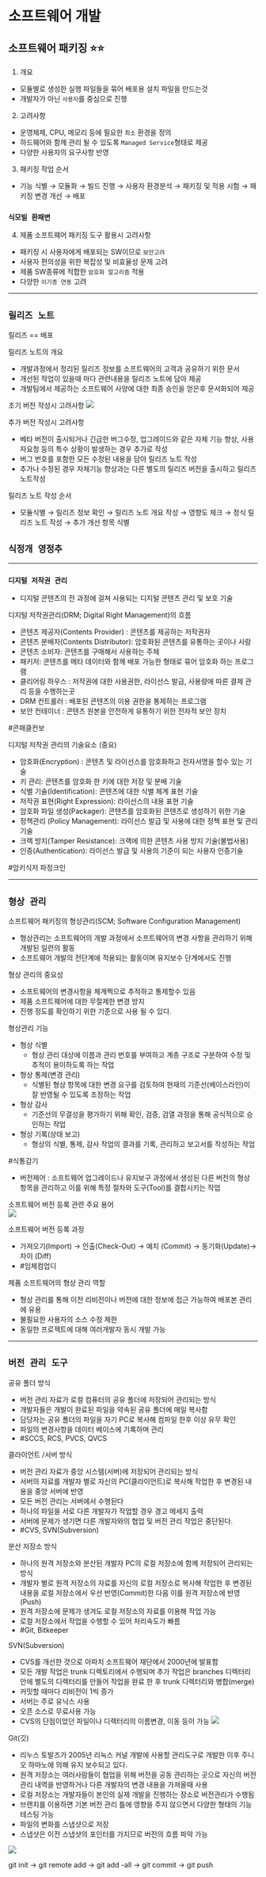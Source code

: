 # **소프트웨어 개발**

## **소프트웨어 패키징** ⭐️⭐️

1. 개요

- 모듈별로 생성한 실행 파일들을 묶어 배포용 설치 파일을 만드는것
- 개발자가 아닌 `사용자`를 중심으로 진행

2. 고려사항

- 운영체제, CPU, 메모리 등에 필요한 `최소` 환경을 정의
- 하드웨어와 함께 관리 될 수 있도록 `Managed Service`형태로 제공
- 다양한 사용자의 요구사항 반영

3. 패키징 작업 순서

- 기능 식별 → 모듈화 → 빌드 진행 → 사용자 환경분석 → 패키징 및 적용 시험 → 패키징 변경 개선 → 배포

### `식모빌 환패변`

4. 제품 소프트웨어 패키징 도구 활용시 고려사항

- 패키징 시 사용자에게 배포되는 SW이므로 `보안고려`
- 사용자 편의성을 위한 복잡성 및 비효율성 문제 고려
- 제품 SW종류에 적합한 `암호화 알고리즘` 적용
- 다양한 `이기종 연동` 고려

---

## `릴리즈 노트`

릴리즈 == 배포

릴리즈 노트의 개요

- 개발과정에서 정리된 릴리즈 정보를 소프트웨어의 고객과 공유하기 위한 문서
- 개선된 작업이 있을때 마다 관련내용을 릴리즈 노트에 담아 제공
- 개발팀에서 제공하는 소프트웨어 사양에 대한 최종 승인을 얻은후 문서화되어 제공

초기 버전 작성시 고려사항
![](https://s3.us-west-2.amazonaws.com/secure.notion-static.com/c1a43292-4eee-479c-b26c-b1eb27e07e44/%E1%84%89%E1%85%B3%E1%84%8F%E1%85%B3%E1%84%85%E1%85%B5%E1%86%AB%E1%84%89%E1%85%A3%E1%86%BA_2022-02-19_%E1%84%8B%E1%85%A9%E1%84%92%E1%85%AE_1.18.13.png?X-Amz-Algorithm=AWS4-HMAC-SHA256&X-Amz-Content-Sha256=UNSIGNED-PAYLOAD&X-Amz-Credential=AKIAT73L2G45EIPT3X45%2F20220219%2Fus-west-2%2Fs3%2Faws4_request&X-Amz-Date=20220219T042253Z&X-Amz-Expires=86400&X-Amz-Signature=0afa2f60221d8ab693e6623a8bc1a31fc2ea1ff1180740d96595aa5d2860e22e&X-Amz-SignedHeaders=host&response-content-disposition=filename%20%3D%22%25E1%2584%2589%25E1%2585%25B3%25E1%2584%258F%25E1%2585%25B3%25E1%2584%2585%25E1%2585%25B5%25E1%2586%25AB%25E1%2584%2589%25E1%2585%25A3%25E1%2586%25BA%25202022-02-19%2520%25E1%2584%258B%25E1%2585%25A9%25E1%2584%2592%25E1%2585%25AE%25201.18.13.png%22&x-id=GetObject)

추가 버전 작성시 고려사항

- 베타 버전이 출시되거나 긴급한 버그수정, 업그레이드와 같은 자체 기능 향상, 사용자요청 등의 특수 상황이 발생하는 경우 추가로 작성
- 버그 번호를 포함한 모든 수정된 내용을 담아 릴리즈 노트 작성
- 추가나 수정된 경우 자체기능 향상과는 다른 별도의 릴리즈 버전을 출시하고 릴리즈 노트작성

릴리즈 노트 작성 순서

- 모듈식별 → 릴리즈 정보 확인 → 릴리즈 노트 개요 작성 → 영향도 체크 → 정식 릴리즈 노트 작성 → 추가 개선 항목 식별

## `식정개 영정추`

---

### `디지털 저작권 관리`

- 디지털 콘텐츠의 전 과정에 걸쳐 사용되는 디지털 콘텐츠 관리 및 보호 기술

디지털 저작권관리(DRM; Digital Right Management)의 흐름

- 콘텐츠 제공자(Contents Provider) : 콘텐츠를 제공하는 저작권자
- 콘텐츠 분배자(Contents Distributor): 암호화된 콘텐츠를 유통하는 곳이나 사람
- 콘텐츠 소비자: 콘텐츠를 구매해서 사용하는 주체
- 패키저: 콘텐츠를 메타 데이터와 함께 배포 가능한 형태로 묶어 암호화 하는 프로그램
- 클리어링 하우스 : 저작권에 대한 사용권한, 라이선스 발급, 사용량에 따른 결제 관리 등을 수행하는곳
- DRM 컨트롤러 : 배포된 콘텐츠의 이용 권한을 통제하는 프로그램
- 보안 컨테이너 : 콘텐츠 원본을 안전하게 유통하기 위한 전자적 보안 장치

#콘패클컨보

디지털 저작권 관리의 기술요소 (중요)

- 암호화(Encryption) : 콘텐츠 및 라이선스를 암호화하고 전자서명을 할수 있는 기술
- 키 관리: 콘텐츠를 암호화 한 키에 대한 저장 및 분배 기술
- 식별 기술(Identification): 콘텐츠에 대한 식별 체계 표현 기술
- 저작권 표현(Right Expression): 라이선스의 내용 표현 기술
- 암호화 파일 생성(Packager): 콘텐츠를 암호화된 콘텐츠로 생성하기 위한 기술
- 정책관리 (Policy Management): 라이선스 발급 및 사용에 대한 정책 표현 및 관리 기술
- 크랙 방지(Tamper Resistance): 크랙에 의한 콘텐츠 사용 방지 기술(불법사용)
- 인증(Authentication): 라이선스 발급 및 사용의 기준이 되는 사용자 인증기술

#암키식저 파정크인

---

## `형상 관리`

소프트웨어 패키징의 형상관리(SCM; Software Configuration Management)

- 형상관리는 소프트웨어의 개발 과정에서 소프트웨어의 변경 사항을 관리하기 위해 개발된 일련의 활동
- 소프트웨어 개발의 전단계에 적용되는 활동이며 유지보수 단계에서도 진행

형상 관리의 중요성

- 소프트웨어의 변경사항을 체계쩍으로 추적하고 통제할수 있음
- 제품 소프트웨어에 대한 무절제한 변경 방지
- 진행 정도를 확인하기 위한 기준으로 사용 될 수 있다.

형상관리 기능

- 형상 식별
  - 형상 관리 대상에 이름과 관리 번호를 부여하고 계층 구조로 구분하여 수정 및 추적이 용이하도록 하는 작업
- 형상 통제(변경 관리)
  - 식별된 형상 항목에 대한 변경 요구를 검토하여 현재의 기준선(베이스라인)이 잘 반영될 수 있도록 조정하는 작업
- 형상 감사
  - 기준선의 무결성을 평가하기 위해 확인, 검증, 검열 과정을 통해 공식적으로 승인하는 작업
- 형상 기록(상태 보고)
  - 형상의 식별, 통제, 감사 작업의 결과를 기록, 관리하고 보고서를 작성하는 작업

#식통감기

- 버전제어 : 소프트웨어 업그레이드나 유지보구 과정에서 생성된 다른 버전의 형상 항목을 관리하고 이를 위해 특정 절차와 도구(Tool)를 결합시키는 작업

소프트웨어 버전 등록 관련 주요 용어  
![](https://s3.us-west-2.amazonaws.com/secure.notion-static.com/b775897f-5560-4540-a999-7542c802b168/%E1%84%89%E1%85%B3%E1%84%8F%E1%85%B3%E1%84%85%E1%85%B5%E1%86%AB%E1%84%89%E1%85%A3%E1%86%BA_2022-02-19_%E1%84%8B%E1%85%A9%E1%84%92%E1%85%AE_2.14.29.png?X-Amz-Algorithm=AWS4-HMAC-SHA256&X-Amz-Content-Sha256=UNSIGNED-PAYLOAD&X-Amz-Credential=AKIAT73L2G45EIPT3X45%2F20220219%2Fus-west-2%2Fs3%2Faws4_request&X-Amz-Date=20220219T060757Z&X-Amz-Expires=86400&X-Amz-Signature=548e967a340107c2b699fb9d767e7ba30bf2b6a9543a119559e8ad2c06e47246&X-Amz-SignedHeaders=host&response-content-disposition=filename%20%3D%22%25E1%2584%2589%25E1%2585%25B3%25E1%2584%258F%25E1%2585%25B3%25E1%2584%2585%25E1%2585%25B5%25E1%2586%25AB%25E1%2584%2589%25E1%2585%25A3%25E1%2586%25BA%25202022-02-19%2520%25E1%2584%258B%25E1%2585%25A9%25E1%2584%2592%25E1%2585%25AE%25202.14.29.png%22&x-id=GetObject)

소프트웨어 버전 등록 과정

- 가져오기(Import) → 인출(Check-Out) → 예치 (Commit) → 동기화(Update)→ 차이 (Diff)
- #임체컴업디

제품 소프트웨어의 형상 관리 역할

- 형상 관리를 통해 이전 리비전이나 버전에 대한 정보에 접근 가능하여 배포본 관리에 유용
- 불필요한 사용자의 소스 수정 제한
- 동일한 프로젝트에 대해 여러개발자 동시 개발 가능

---

## `버전 관리 도구`

공유 폴더 방식

- 버전 관리 자료가 로컬 컴퓨터의 공유 폴더에 저장되어 관리되는 방식
- 개발자들은 개발이 완료된 파일을 약속된 공유 폴더에 매일 복사함
- 담당자는 공유 폴더의 파일을 자기 PC로 복사해 컴파일 한후 이상 유무 확인
- 파일의 변경사항을 데이터 베이스에 기록하며 관리
- #SCCS, RCS, PVCS, QVCS

클라이언트 /서버 방식

- 버전 관리 자료가 중앙 시스템(서버)에 저장되어 관리되는 방식
- 서버의 자료를 개발자 별로 자신의 PC(클라이언트)로 복사해 작업한 후 변경된 내용을 중앙 서버에 반영
- 모든 버전 관리는 서버에서 수행된다
- 하나의 파일을 서로 다른 개발자가 작업할 경우 경고 메세지 출력
- 서버에 문제가 생기면 다른 개발자와의 협업 및 버전 관리 작업은 중단된다.
- #CVS, SVN(Subversion)

분산 저장소 방식

- 하나의 원격 저장소와 분산된 개발자 PC의 로컬 저장소에 함께 저장되어 관리되는 방식
- 개발자 별로 원격 저장소의 자료를 자신의 로컬 저장소로 복사해 작업한 후 변경된 내용을 로컬 저장소에서 우선 반영(Commit)한 다음 이를 원격 저장소에 반영(Push)
- 원격 저장소에 문제가 생겨도 로컬 저장소의 자료를 이용해 작업 가능
- 로컬 저장소에서 작업을 수행할 수 있어 처리속도가 빠름
- #Git, Bitkeeper

SVN(Subversion)

- CVS를 개선한 것으로 아파치 소프트웨어 재단에서 2000년에 발표함
- 모든 개발 작업은 trunk 디렉토리에서 수행되며 추가 작업은 branches 디렉터리 안에 별도의 디렉터리를 만들어 작업을 완료 한 후 trunk 디렉터리와 병합(merge)
- 커밋할 때마다 리비전이 1씩 증가
- 서버는 주로 유닉스 사용
- 오픈 소스로 무료사용 가능
- CVS의 단점이었던 파일이나 디렉터리의 이름변경, 이동 등이 가능
  ![](https://s3.us-west-2.amazonaws.com/secure.notion-static.com/3d086c59-addc-4209-adfe-8496311eab25/%E1%84%89%E1%85%B3%E1%84%8F%E1%85%B3%E1%84%85%E1%85%B5%E1%86%AB%E1%84%89%E1%85%A3%E1%86%BA_2022-02-19_%E1%84%8B%E1%85%A9%E1%84%92%E1%85%AE_6.24.12.png?X-Amz-Algorithm=AWS4-HMAC-SHA256&X-Amz-Content-Sha256=UNSIGNED-PAYLOAD&X-Amz-Credential=AKIAT73L2G45EIPT3X45%2F20220220%2Fus-west-2%2Fs3%2Faws4_request&X-Amz-Date=20220220T005239Z&X-Amz-Expires=86400&X-Amz-Signature=62fb6770492ddf2aa1987687fe06f4505540dce26b4c46325eddd86e3cb1520f&X-Amz-SignedHeaders=host&response-content-disposition=filename%20%3D%22%25E1%2584%2589%25E1%2585%25B3%25E1%2584%258F%25E1%2585%25B3%25E1%2584%2585%25E1%2585%25B5%25E1%2586%25AB%25E1%2584%2589%25E1%2585%25A3%25E1%2586%25BA%25202022-02-19%2520%25E1%2584%258B%25E1%2585%25A9%25E1%2584%2592%25E1%2585%25AE%25206.24.12.png%22&x-id=GetObject)

Git(깃)

- 리누스 토발즈가 2005년 리눅스 커널 개발에 사용할 관리도구로 개발한 이후 주니오 하마노에 의해 유지 보수되고 있다.
- 원격 저장소는 여러사람들이 협업을 위해 버전을 공동 관리하는 곳으로 자신의 버전 관리 내역을 반영하거나 다른 개발자의 변경 내용을 가져올때 사용
- 로컬 저장소는 개발자들이 본인의 실제 개발을 진행하는 장소로 버전관리가 수행됨
- 브랜치를 이용하면 기본 버전 관리 틀에 영향을 주지 않으면서 다양한 형태의 기능 테스팅 가능
- 파일의 변화를 스냅샷으로 저장
- 스냅샷은 이전 스냅샷의 포인터를 가지므로 버전의 흐름 파악 가능

![](https://s3.us-west-2.amazonaws.com/secure.notion-static.com/c7158737-ab45-45a9-b2f5-35083584d743/%E1%84%89%E1%85%B3%E1%84%8F%E1%85%B3%E1%84%85%E1%85%B5%E1%86%AB%E1%84%89%E1%85%A3%E1%86%BA_2022-02-19_%E1%84%8B%E1%85%A9%E1%84%92%E1%85%AE_6.30.13.png?X-Amz-Algorithm=AWS4-HMAC-SHA256&X-Amz-Content-Sha256=UNSIGNED-PAYLOAD&X-Amz-Credential=AKIAT73L2G45EIPT3X45%2F20220220%2Fus-west-2%2Fs3%2Faws4_request&X-Amz-Date=20220220T005317Z&X-Amz-Expires=86400&X-Amz-Signature=a26d31efa2e138ee3169a46247b43115cce45d2e7de2a5a118b7eea7fdecdd59&X-Amz-SignedHeaders=host&response-content-disposition=filename%20%3D%22%25E1%2584%2589%25E1%2585%25B3%25E1%2584%258F%25E1%2585%25B3%25E1%2584%2585%25E1%2585%25B5%25E1%2586%25AB%25E1%2584%2589%25E1%2585%25A3%25E1%2586%25BA%25202022-02-19%2520%25E1%2584%258B%25E1%2585%25A9%25E1%2584%2592%25E1%2585%25AE%25206.30.13.png%22&x-id=GetObject)

git init → git remote add → git add -all → git commit → git push
